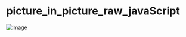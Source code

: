 # picture_in_picture_raw_javaScript
 
![image](https://user-images.githubusercontent.com/56475820/227719127-1b4e1242-dce5-4887-85df-3a9481e070ec.png)
